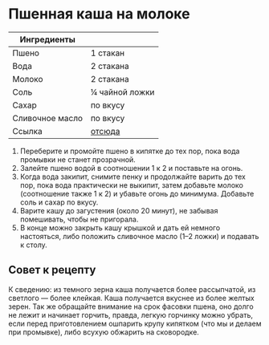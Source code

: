# Пшенная каша на молоке

|Ингредиенты||
|-|-|
|Пшено| 1 стакан|
|Вода| 2 стакана|
|Молоко| 2 стакана|
|Соль| ¼ чайной ложки|
|Сахар| по вкусу|
|Сливочное масло| по вкусу|
|Ссылка| [отсюда](https://eda.ru/recepty/zavtraki/pshennaja-kasha-na-moloke-39801) |


1. Переберите и промойте пшено в кипятке до тех пор, пока вода промывки не станет прозрачной.
2. Залейте пшено водой в соотношении 1 к 2 и поставьте на огонь.
3. Когда вода закипит, снимите пенку и продолжайте варить до тех пор, пока вода практически не выкипит, затем добавьте молоко (соотношение также 1 к 2) и убавьте огонь до минимума. Добавьте соль и сахар по вкусу.
4. Варите кашу до загустения (около 20 минут), не забывая помешивать, чтобы не пригорала.
5. В конце можно закрыть кашу крышкой и дать ей немного настояться, либо положить сливочное масло (1–2 ложки) и подавать к столу.
                      
## Совет к рецепту

К сведению: из темного зерна каша получается более рассыпчатой, из светлого — более клейкая. Каша получается вкуснее из более желтых зерен. Так же обращайте внимание на срок фасовки пшена, оно долго не лежит и начинает горчить, правда, легкую горчинку можно убрать, если перед приготовлением ошпарить крупу кипятком (что мы и делаем при промывке), либо всухую обжарить на сковородке.

